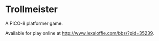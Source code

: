 # Trollmeister
A PICO-8 platformer game. 

Available for play online at http://www.lexaloffle.com/bbs/?pid=35239.
